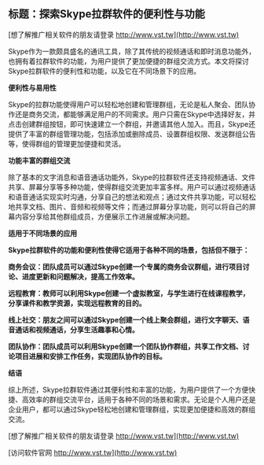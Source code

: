 ## **标题：探索Skype拉群软件的便利性与功能**

[想了解推广相关软件的朋友请登录 http://www.vst.tw](http://www.vst.tw)

Skype作为一款颇具盛名的通讯工具，除了其传统的视频通话和即时消息功能外，也拥有着拉群软件的功能，为用户提供了更加便捷的群组交流方式。本文将探讨Skype拉群软件的便利性和功能，以及它在不同场景下的应用。

**便利性与易用性**

Skype的拉群功能使得用户可以轻松地创建和管理群组，无论是私人聚会、团队协作还是商务交流，都能够满足用户的不同需求。用户只需在Skype中选择好友，并点击创建群组按钮，即可快速建立一个群组，并邀请其他人加入。而且，Skype还提供了丰富的群组管理功能，包括添加或删除成员、设置群组权限、发送群组公告等，使得群组的管理更加便捷和灵活。

**功能丰富的群组交流**

除了基本的文字消息和语音通话功能外，Skype的拉群软件还支持视频通话、文件共享、屏幕分享等多种功能，使得群组交流更加丰富多样。用户可以通过视频通话和语音通话实现实时沟通，分享自己的想法和观点；通过文件共享功能，可以轻松地共享文档、图片、音频和视频等文件；而通过屏幕分享功能，则可以将自己的屏幕内容分享给其他群组成员，方便展示工作进展或解决问题。

**适用于不同场景的应用**

**Skype拉群软件的功能和便利性使得它适用于各种不同的场景，包括但不限于：**

**商务会议：团队成员可以通过Skype创建一个专属的商务会议群组，进行项目讨论、进度更新和问题解决，提高工作效率。**

**远程教育：教师可以利用Skype创建一个虚拟教室，与学生进行在线课程教学，分享课件和教学资源，实现远程教育的目的。**

**线上社交：朋友之间可以通过Skype创建一个线上聚会群组，进行文字聊天、语音通话和视频通话，分享生活趣事和心情。**

**团队协作：团队成员可以利用Skype创建一个团队协作群组，共享工作文档、讨论项目进展和安排工作任务，实现团队协作的目标。**

**结语**

综上所述，Skype拉群软件通过其便利性和丰富的功能，为用户提供了一个方便快捷、高效率的群组交流平台，适用于各种不同的场景和需求。无论是个人用户还是企业用户，都可以通过Skype轻松地创建和管理群组，实现更加便捷和高效的群组交流。

[想了解推广相关软件的朋友请登录 http://www.vst.tw](http://www.vst.tw)


[访问软件官网 http://www.vst.tw](http://www.vst.tw)
